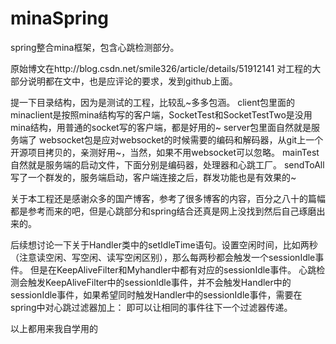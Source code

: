 # minaSpring

spring整合mina框架，包含心跳检测部分。

原始博文在http://blog.csdn.net/smile326/article/details/51912141
对工程的大部分说明都在文中，也是应评论的要求，发到github上面。

提一下目录结构，因为是测试的工程，比较乱~多多包涵。
client包里面的minaclient是按照mina结构写的客户端，SocketTest和SocketTestTwo是没用mina结构，用普通的socket写的客户端，都是好用的~
server包里面自然就是服务端了
websocket包是应对websocket的时候需要的编码和解码器，从git上一个开源项目拷贝的，亲测好用~，当然，如果不用websocket可以忽略。
mainTest自然就是服务端的启动文件，下面分别是编码器，处理器和心跳工厂。
sendToAll写了一个群发的，服务端启动，客户端连接之后，群发功能也是有效果的~
 
 
关于本工程还是感谢众多的国产博客，参考了很多博客的内容，百分之八十的篇幅都是参考而来的吧，但是心跳部分和spring结合还真是网上没找到然后自己琢磨出来的。


后续想讨论一下关于Handler类中的setIdleTime语句。设置空闲时间，比如两秒（注意读空闲、写空闲、读写空闲区别），那么每两秒都会触发一个sessionIdle事件。
但是在KeepAliveFilter和Myhandler中都有对应的sessionIdle事件。
心跳检测会触发KeepAliveFilter中的sessionIdle事件，并不会触发Handler中的sessionIdle事件，如果希望同时触发Handler中的sessionIdle事件，需要在spring中对心跳过滤器加上：
<property name="forwardEvent" value="true" />
即可以让相同的事件往下一个过滤器传递。

以上都用来我自学用的